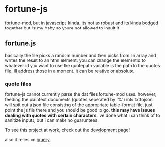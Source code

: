 # fortune-js
fortune-mod, but in javascript. kinda. its not as robust and its kinda bodged together but its my baby so youre not allowed to insult it


## fortune.js
basically the file picks a random number and then picks from an array and writes the result to an html element. you can change the elementid to whatever id you want to use
the quotepath variable is the path to the quotes file. ill address those in a moment. it can be relative or absolute.

### quote files
fortune-js cannot currently parse the dat files fortune-mod uses. however, feeding the plaintext documents (quotes seperated by '%') into txttojson will spit out a json file consisting of the appropriate table-format file. just point the js file there and you should be good to go. **this may have issues dealing with quotes with certain characters**. ive done what i can think of to sanitize inputs, but i can make no guaruntees. 


To see this project at work, check out the [development page](https://zeroslab.github.io/fortune-js/)!  


also it relies on [jquery](https://jquery.com).
